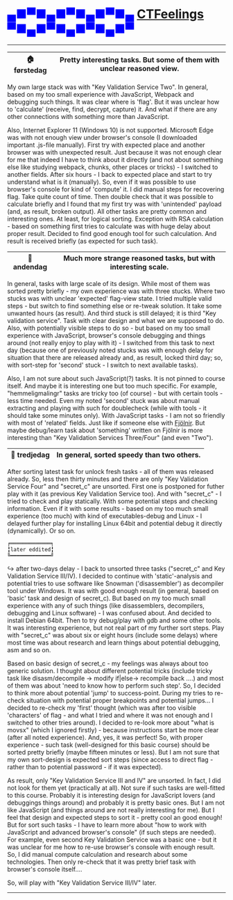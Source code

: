 # <font color="blue">▄■▀■▄■▀■▄■▀■▄ [CTFeelings](https://cybersecuritybase.github.io/ctf/) ▀■▄■▀■▄■▀■▄■▀</font>
- - - -
🏠 **førstedag**|Pretty interesting tasks. But some of them with unclear reasoned view. |
----------------|-----------------------------------------------------------------------|

My own large stack was with "Key Validation Service Two". In general, based on my too small experience with JavaScript, Webpack and debugging such things.
It was clear where is 'flag'. But it was unclear how to 'calculate' (receive, find, decrypt, capture) it. And what if there are any other connections with something more than JavaScript. 

Also, Internet Explorer 11 (Windows 10) is not supported. Microsoft Edge was with not enough view under browser's console (I downloaded important .js-file manually). First try with expected place and another browser was with unexpected result. Just because it was not enough clear for me that indeed I have to think about it directly (and not about something else like studying webpack, chunks, other places or tricks) - I switched to another fields. After six hours - I back to expected place and start to try understand what is it (manually). So, even if it was possible to use browser's console for kind of 'compute' it. I did manual steps for recovering flag. Take quite count of time. Then double check that it was possible to calculate briefly and I found that my first try was with 'unintended' payload (and, as result, broken output).
All other tasks are pretty common and interesting ones. At least, for logical sorting. Exception with RSA calculation - based on something first tries to calculate was with huge delay about proper result. Decided to find good enough tool for such calculation. And result is received briefly (as expected for such task).

🌲 **andendag**|Much more strange reasoned tasks, but with interesting scale. |
---------------|--------------------------------------------------------------|

In general, tasks with large scale of its design. While most of them was sorted pretty briefly - my own experience was with three stucks.
Where two stucks was with unclear 'expected' flag-view state. I tried multiple valid steps - but switch to find something else or re-tweak solution. It take some unwanted hours (as result). And third stuck is still delayed; it is third "Key validation service". Task with clear design and what we are supposed to do. Also, with potentially visible steps to do so - but based on my too small experience with JavaScript, browser's console debugging and things around (not really enjoy to play with it) - I switched from this task to next day (because one of previously noted stucks was with enough delay for situation that there are released already and, as result, locked third day; so, with sort-step for 'second' stuck - I switch to next available tasks).

Also, I am not sure about such JavaScript(?) tasks. It is not pinned to course itself. And maybe it is interesting one but too much specific. For example, "hemmeligmalingr" tasks are tricky too (of course) - but with certain tools - less time needed. Even my noted 'second' stuck was about manual extracting and playing with such for doublecheck (while with tools - it should take some minutes only).
With JavaScript tasks - I am not so friendly with most of 'related' fields. Just like if someone else with [Fjölnir](https://is.wikipedia.org/wiki/Fj%C3%B6lnir_(forritunarm%C3%A1l)). But maybe debug/learn task about 'something' written on Fjölnir is more interesting than "Key Validation Services Three/Four" (and even "Two").

🚉 **tredjedag**|In general, sorted speedy than two others. |
----------------|-------------------------------|

After sorting latest task for unlock fresh tasks - all of them was released already. So, less then thirty minutes and there are only "Key Validation Service Four" and "secret_c" are unsorted. First one is postponed for futher play with it (as previous Key Validation Service too). And with "secret_c" - I tried to check and play statically. With some potential steps and checking information.
Even if it with some results - based on my too much small experience (too much) with kind of executables-debug and Linux - I delayed further play for installing Linux 64bit and potential debug it directly (dynamically). Or so on.

    ╒═════════════╕
    ╏later eddited╏
    ╚━━━━━━━━━━━━━╝

↪ after two-days delay - I back to unsorted three tasks ("secret_c" and Key Validation Service III/IV).
I decided to continue with 'static'-analysis and potential tries to use software like Snowman ('disassembler') as decompiler tool under Windows. It was with good enough result (in general, based on 'basic' task and design of secret_c). But based on my too much small experience with any of such things (like disassemblers, decompilers, debugging and Linux software) - I was confused about. And decided to install Debian 64bit. Then to try debug/play with gdb and some other tools. It was interesting experience, but not real part of my further sort steps. Play with "secret_c" was about six or eight hours (include some delays) where most time was about research and learn things about potential debugging, asm and so on.

Based on basic design of secret_c - my feelings was always about too generic solution. I thought about different potential tricks (include tricky task like disasm/decompile -> modify if|else-> recompile back ....) and most of them was about 'need to know how to perform such step'. So, I decided to think more about potential 'jump' to success-point. During my tries to re-check situation with potential proper breakpoints and potential jumps... I decided to re-check my 'first' thought (which was after too visible 'characters' of flag - and what I tried and where it was not enough and I switched to other tries around). I decided to re-look more about "what is movsx" (which I ignored firstly) - because instructions start be more clear (after all noted experience). And, yes, it was perfect!
So, with proper experience - such task (well-designed for this basic course) should be sorted pretty briefly (maybe fifteen minutes or less). But I am not sure that my own sort-design is expected sort steps (since access to direct flag - rather than to potential password - if it was expected).

As result, only "Key Validation Service III and IV" are unsorted. In fact, I did not look for them yet (practically at all).
Not sure if such tasks are well-fitted to this course. Probably it is interesting design for JavaScript lovers (and debuggings things around) and probably it is pretty basic ones. But I am not like JavaScript (and things around are not really interesting for me).
But I feel that design and expected steps to sort it - pretty cool an good enough!
But for sort such tasks - I have to learn more about "how to work with JavaScript and advanced browser's console" (if such steps are needed). For example, even second Key Validation Service was a basic one - but it was unclear for me how to re-use browser's console with enough result. So, I did manual compute calculation and research about some technologies. Then only re-check that it was pretty brief task with browser's console itself....

So, will play with "Key Validation Service III/IV" later.

- - - -

